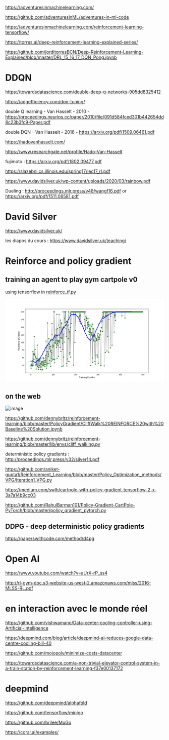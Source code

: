https://adventuresinmachinelearning.com/

https://github.com/adventuresinML/adventures-in-ml-code

https://adventuresinmachinelearning.com/reinforcement-learning-tensorflow/

https://torres.ai/deep-reinforcement-learning-explained-series/

https://github.com/jorditorresBCN/Deep-Reinforcement-Learning-Explained/blob/master/DRL_15_16_17_DQN_Pong.ipynb

# DDQN

https://towardsdatascience.com/double-deep-q-networks-905dd8325412

https://adgefficiency.com/dqn-tuning/

double Q learning - Van Hasselt - 2010 - https://proceedings.neurips.cc/paper/2010/file/091d584fced301b442654dd8c23b3fc9-Paper.pdf

double DQN - Van Hasselt - 2016 - https://arxiv.org/pdf/1509.06461.pdf

https://hadovanhasselt.com/

https://www.researchgate.net/profile/Hado-Van-Hasselt

fujimoto : https://arxiv.org/pdf/1802.09477.pdf

https://slazebni.cs.illinois.edu/spring17/lec17_rl.pdf


https://www.davidsilver.uk/wp-content/uploads/2020/03/rainbow.pdf

Dueling : http://proceedings.mlr.press/v48/wangf16.pdf or https://arxiv.org/pdf/1511.06581.pdf

# David Silver

https://www.davidsilver.uk/

les diapos du cours : https://www.davidsilver.uk/teaching/ 

# Reinforce and policy gradient

## training an agent to play gym cartpole v0

using tensorflow in [reinforce_tf.py](reinforce_tf.py)

![](Reinforce_tf_cartpolev0.png)

## on the web

![image](https://user-images.githubusercontent.com/24553739/167301299-5a4c82f8-38b0-4008-bddf-12f37b94617b.png)

https://github.com/dennybritz/reinforcement-learning/blob/master/PolicyGradient/CliffWalk%20REINFORCE%20with%20Baseline%20Solution.ipynb

https://github.com/dennybritz/reinforcement-learning/blob/master/lib/envs/cliff_walking.py

deterministic policy gradients : http://proceedings.mlr.press/v32/silver14.pdf

https://github.com/aniket-gupta1/Reinforcement_Learning/blob/master/Policy_Optimization_methods/VPG/Iteration1_VPG.py

https://medium.com/swlh/cartpole-with-policy-gradient-tensorflow-2-x-3a7a14b9cc03

https://github.com/RahulBarman101/Policy-Gradient-CartPole-PyTorch/blob/master/policy_gradient_pytorch.py

## DDPG - deep deterministic policy gradients

https://paperswithcode.com/method/d4pg

# Open AI

https://www.youtube.com/watch?v=aUrX-rP_ss4

http://rl-gym-doc.s3-website-us-west-2.amazonaws.com/mlss/2016-MLSS-RL.pdf


# en interaction avec le monde réel

https://github.com/vishwamano/Data-center-cooling-controller-using-Artificial-intelligence

https://deepmind.com/blog/article/deepmind-ai-reduces-google-data-centre-cooling-bill-40

https://github.com/mojopoly/minimize-costs-datacenter

https://towardsdatascience.com/a-non-trivial-elevator-control-system-in-a-train-station-by-reinforcement-learning-f37e00137172


# deepmind

https://github.com/deepmind/alphafold

https://github.com/tensorflow/minigo

https://github.com/brilee/MuGo

https://coral.ai/examples/




